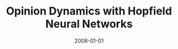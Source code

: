 ---
title: "Opinion Dynamics with Hopfield Neural Networks"
collection: publications
date: 2008-01-01
year: 2008
venue: 'preprint'
paperurl: 'http://arxiv.org/abs/0712.4364v2'
resourceslug: no_resource
authors: 'D. Stauffer, P.A. Grabowicz, J.A. Holyst'
---